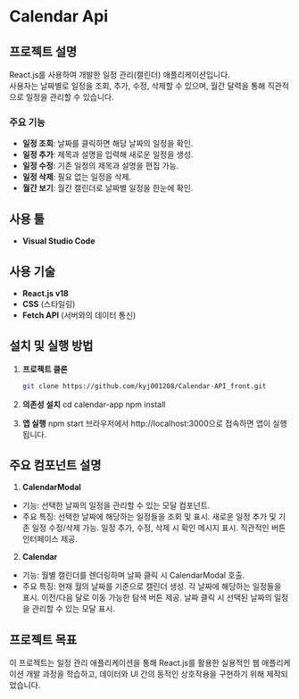 # Calendar Api

## 프로젝트 설명

React.js를 사용하여 개발한 일정 관리(캘린더) 애플리케이션입니다.  
사용자는 날짜별로 일정을 조회, 추가, 수정, 삭제할 수 있으며, 월간 달력을 통해 직관적으로 일정을 관리할 수 있습니다.

### 주요 기능
- **일정 조회**: 날짜를 클릭하면 해당 날짜의 일정을 확인.
- **일정 추가**: 제목과 설명을 입력해 새로운 일정을 생성.
- **일정 수정**: 기존 일정의 제목과 설명을 편집 가능.
- **일정 삭제**: 필요 없는 일정을 삭제.
- **월간 보기**: 월간 캘린더로 날짜별 일정을 한눈에 확인.

## 사용 툴

- **Visual Studio Code**

## 사용 기술

- **React.js v18**
- **CSS** (스타일링)
- **Fetch API** (서버와의 데이터 통신)



## 설치 및 실행 방법

1. **프로젝트 클론**
   ```bash
   git clone https://github.com/kyj001208/Calendar-API_front.git

2. **의존성 설치**
cd calendar-app
npm install

3. **앱 실행**
npm start
브라우저에서 http://localhost:3000으로 접속하면 앱이 실행됩니다.

## 주요 컴포넌트 설명

1. **CalendarModal**
- 기능: 선택한 날짜의 일정을 관리할 수 있는 모달 컴포넌트.
- 주요 특징:
선택한 날짜에 해당하는 일정들을 조회 및 표시.
새로운 일정 추가 및 기존 일정 수정/삭제 가능.
일정 추가, 수정, 삭제 시 확인 메시지 표시.
직관적인 버튼 인터페이스 제공.

2. **Calendar**
- 기능: 월별 캘린더를 렌더링하며 날짜 클릭 시 CalendarModal 호출.
- 주요 특징:
현재 월의 날짜를 기준으로 캘린더 생성.
각 날짜에 해당하는 일정들을 표시.
이전/다음 달로 이동 가능한 탐색 버튼 제공.
날짜 클릭 시 선택된 날짜의 일정을 관리할 수 있는 모달 표시.

##  프로젝트 목표
이 프로젝트는 일정 관리 애플리케이션을 통해 React.js를 활용한 실용적인 웹 애플리케이션 개발 과정을 학습하고, 데이터와 UI 간의 동적인 상호작용을 구현하기 위해 제작되었습니다.








